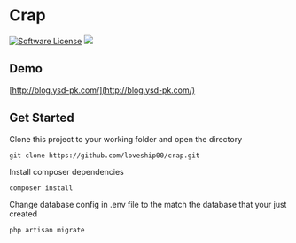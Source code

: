 # Crap
[![Software License](https://img.shields.io/badge/license-MIT-brightgreen.svg?style=flat-square)](LICENSE.md)
![](https://raw.githubusercontent.com/loveship00/cheaptalks/master/preview.png)
## Demo
[http://blog.ysd-pk.com/](http://blog.ysd-pk.com/)

## Get Started
Clone this project to your working folder and open the directory

 `git clone https://github.com/loveship00/crap.git`
 
Install composer dependencies

 `composer install`

Change database config in .env file to the match the database that your just created

`php artisan migrate`

